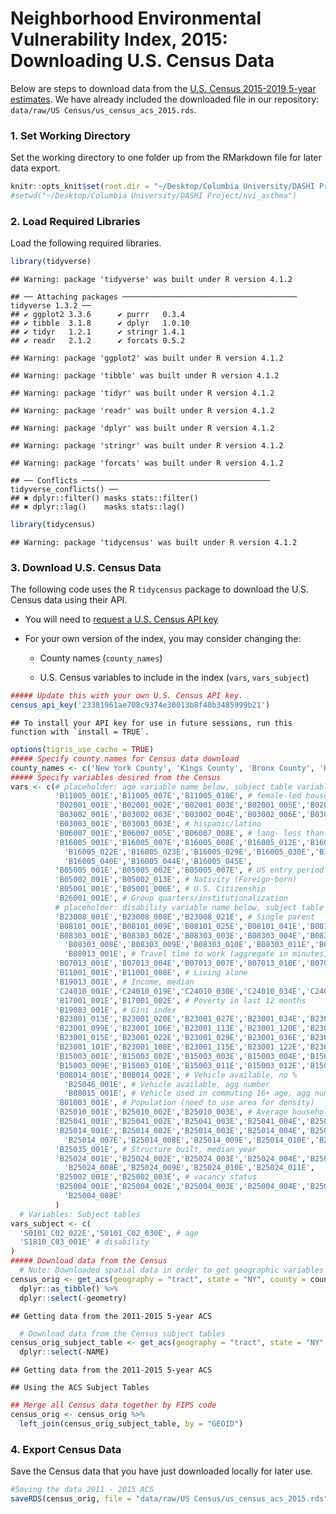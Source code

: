 Neighborhood Environmental Vulnerability Index, 2015: Downloading U.S.
Census Data
================

Below are steps to download data from the [U.S. Census 2015-2019 5-year
estimates](https://www.census.gov/data/developers/data-sets/acs-5year.2015.html).
We have already included the downloaded file in our repository:
`data/raw/US Census/us_census_acs_2015.rds`.

### 1. Set Working Directory

Set the working directory to one folder up from the RMarkdown file for
later data export.

``` r
knitr::opts_knit$set(root.dir = "~/Desktop/Columbia University/DASHI Project/nvi_asthma") 
#setwd("~/Desktop/Columbia University/DASHI Project/nvi_asthma")
```

### 2. Load Required Libraries

Load the following required libraries.

``` r
library(tidyverse)
```

    ## Warning: package 'tidyverse' was built under R version 4.1.2

    ## ── Attaching packages ─────────────────────────────────────── tidyverse 1.3.2 ──
    ## ✔ ggplot2 3.3.6      ✔ purrr   0.3.4 
    ## ✔ tibble  3.1.8      ✔ dplyr   1.0.10
    ## ✔ tidyr   1.2.1      ✔ stringr 1.4.1 
    ## ✔ readr   2.1.2      ✔ forcats 0.5.2

    ## Warning: package 'ggplot2' was built under R version 4.1.2

    ## Warning: package 'tibble' was built under R version 4.1.2

    ## Warning: package 'tidyr' was built under R version 4.1.2

    ## Warning: package 'readr' was built under R version 4.1.2

    ## Warning: package 'dplyr' was built under R version 4.1.2

    ## Warning: package 'stringr' was built under R version 4.1.2

    ## Warning: package 'forcats' was built under R version 4.1.2

    ## ── Conflicts ────────────────────────────────────────── tidyverse_conflicts() ──
    ## ✖ dplyr::filter() masks stats::filter()
    ## ✖ dplyr::lag()    masks stats::lag()

``` r
library(tidycensus)
```

    ## Warning: package 'tidycensus' was built under R version 4.1.2

### 3. Download U.S. Census Data

The following code uses the R `tidycensus` package to download the U.S.
Census data using their API.

-   You will need to [request a U.S. Census API
    key](https://api.census.gov/data/key_signup.html)

-   For your own version of the index, you may consider changing the:

    -   County names (`county_names`)

    -   U.S. Census variables to include in the index (`vars`,
        `vars_subject`)

``` r
##### Update this with your own U.S. Census API key. 
census_api_key('23381961ae708c9374e30013b8f40b3485999b21') 
```

    ## To install your API key for use in future sessions, run this function with `install = TRUE`.

``` r
options(tigris_use_cache = TRUE)
##### Specify county names for Census data download
county_names <- c('New York County', 'Kings County', 'Bronx County', 'Richmond County', 'Queens County')
##### Specify variables desired from the Census
vars <- c(# placeholder: age variable name below, subject table variable
          'B11005_001E','B11005_007E','B11005_010E', # female-led households
          'B02001_001E','B02001_002E','B02001_003E','B02001_005E','B02001_004E','B02001_006E','B02001_007E','B02001_008E', # race (not currently included in NEVI)
          'B03002_001E','B03002_003E','B03002_004E','B03002_006E','B03002_005E','B03002_007E','B03002_008E','B03002_009E', # race, non-Hispanic (not currently included in NEVI)
          'B03003_001E','B03003_003E', # hispanic/latino
          'B06007_001E','B06007_005E','B06007_008E', # lang- less than very well
          'B16005_001E','B16005_007E','B16005_008E','B16005_012E','B16005_013E','B16005_017E','B16005_018E', # lang- not well/not at all
            'B16005_022E','B16005_023E','B16005_029E','B16005_030E','B16005_034E','B16005_035E','B16005_039E',
            'B16005_040E','B16005_044E','B16005_045E', 
          'B05005_001E','B05005_002E','B05005_007E', # US entry period
          'B05002_001E','B05002_013E', # Nativity (Foreign-born)
          'B05001_001E','B05001_006E', # U.S. Citizenship
          'B26001_001E', # Group quarters/institutionalization
          # placeholder: disability variable name below, subject table variable
          'B23008_001E','B23008_008E','B23008_021E', # Single parent
          'B08101_001E','B08101_009E','B08101_025E','B08101_041E','B08101_033E','B08101_049E', # Means of transportation to work
          'B08303_001E','B08303_002E','B08303_003E','B08303_004E','B08303_005E','B08303_006E','B08303_007E', # Travel time to work
            'B08303_008E','B08303_009E','B08303_010E','B08303_011E','B08303_012E','B08303_013E',
            'B08013_001E', # Travel time to work (aggregate in minutes)
          'B07013_001E','B07013_004E','B07013_007E','B07013_010E','B07013_013E','B07013_016E', # Geographic mobility in last year
          'B11001_001E','B11001_008E', # Living alone
          'B19013_001E', # Income, median
          'C24010_001E','C24010_019E','C24010_030E','C24010_034E','C24010_055E','C24010_066E','C24010_070E', # Occupation
          'B17001_001E','B17001_002E', # Poverty in last 12 months
          'B19083_001E', # Gini index
          'B23001_013E','B23001_020E','B23001_027E','B23001_034E','B23001_041E','B23001_048E','B23001_055E','B23001_062E','B23001_069E', # Unemployment
          'B23001_099E','B23001_106E','B23001_113E','B23001_120E','B23001_127E','B23001_134E','B23001_141E','B23001_148E','B23001_155E',
          'B23001_015E','B23001_022E','B23001_029E','B23001_036E','B23001_043E','B23001_050E','B23001_057E','B23001_064E','B23001_071E',
          'B23001_101E','B23001_108E','B23001_115E','B23001_122E','B23001_129E','B23001_136E','B23001_143E','B23001_150E','B23001_157E', 
          'B15003_001E','B15003_002E','B15003_003E','B15003_004E','B15003_005E','B15003_006E','B15003_007E','B15003_008E', # Education, less HS
          'B15003_009E','B15003_010E','B15003_011E','B15003_012E','B15003_013E','B15003_014E','B15003_015E','B15003_016E',
          'B08014_001E','B08014_002E', # Vehicle available, no %
            'B25046_001E', # Vehicle available, agg number
            'B08015_001E', # Vehicle used in commuting 16+ age, agg number
          'B01003_001E', # Population (need to use area for density)
          'B25010_001E','B25010_002E','B25010_003E', # Average household size
          'B25041_001E','B25041_002E','B25041_003E','B25041_004E','B25041_005E','B25041_006E','B25041_007E', # Bedrooms
          'B25014_001E','B25014_002E','B25014_003E','B25014_004E','B25014_005E','B25014_006E', # Occupants per room
            'B25014_007E','B25014_008E','B25014_009E','B25014_010E','B25014_011E','B25014_012E','B25014_013E',
          'B25035_001E', # Structure built, median year
          'B25024_001E','B25024_002E','B25024_003E','B25024_004E','B25024_005E','B25024_006E','B25024_007E', # Units in structure
            'B25024_008E','B25024_009E','B25024_010E','B25024_011E',
          'B25002_001E','B25002_003E', # vacancy status
          'B25004_001E','B25004_002E','B25004_003E','B25004_004E','B25004_005E','B25004_006E','B25004_007E', # Vacancy status
            'B25004_008E' 
          )
  # Variables: Subject tables
vars_subject <- c( 
  'S0101_C02_022E','S0101_C02_030E', # age
  'S1810_C03_001E' # disability
)
##### Download data from the Census
  # Note: Downloaded spatial data in order to get geographic variables (e.g. land area for population density)
census_orig <- get_acs(geography = "tract", state = "NY", county = county_names, variables = vars, year = 2015, survey = "acs5", output = "wide", geometry = TRUE, keep_geo_vars = TRUE) %>% 
  dplyr::as_tibble() %>% 
  dplyr::select(-geometry)
```

    ## Getting data from the 2011-2015 5-year ACS

``` r
  # Download data from the Census subject tables 
census_orig_subject_table <- get_acs(geography = "tract", state = "NY", county = county_names, variables = vars_subject, year = 2015, survey = "acs5", output = "wide") %>% 
  dplyr::select(-NAME)
```

    ## Getting data from the 2011-2015 5-year ACS

    ## Using the ACS Subject Tables

``` r
## Merge all Census data together by FIPS code 
census_orig <- census_orig %>% 
  left_join(census_orig_subject_table, by = "GEOID")
```

### 4. Export Census Data

Save the Census data that you have just downloaded locally for later
use.

``` r
#Saving the data 2011 - 2015 ACS
saveRDS(census_orig, file = "data/raw/US Census/us_census_acs_2015.rds")
```
